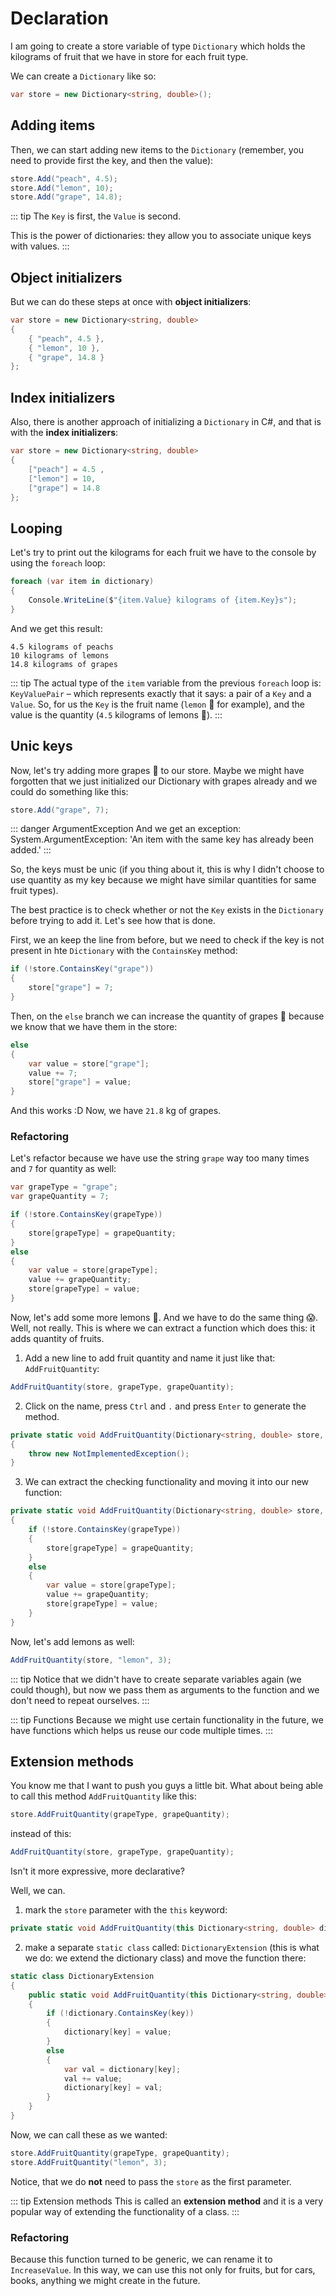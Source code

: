 # Declaration

I am going to create a store variable of type `Dictionary` which holds the kilograms of fruit that we have in store for each fruit type.

We can create a `Dictionary` like so:

``` csharp
var store = new Dictionary<string, double>();
```

## Adding items

Then, we can start adding new items to the `Dictionary` (remember, you need to provide first the key, and then the value):

``` csharp
store.Add("peach", 4.5);
store.Add("lemon", 10);
store.Add("grape", 14.8);
```

::: tip
The `Key` is first, the `Value` is second.

This is the power of dictionaries: they allow you to associate unique keys with values.
:::

## Object initializers

But we can do these steps at once with **object initializers**:

``` csharp
var store = new Dictionary<string, double>
{
    { "peach", 4.5 },
    { "lemon", 10 },
    { "grape", 14.8 }
};
```

## Index initializers

Also, there is another approach of initializing a `Dictionary` in C#, and that is with the **index initializers**:

``` csharp
var store = new Dictionary<string, double>
{
    ["peach"] = 4.5 ,
    ["lemon"] = 10,
    ["grape"] = 14.8
};
```

## Looping

Let's try to print out the kilograms for each fruit we have to the console by using the `foreach` loop:

``` csharp
foreach (var item in dictionary)
{
    Console.WriteLine($"{item.Value} kilograms of {item.Key}s");
}
```

And we get this result:

```
4.5 kilograms of peachs
10 kilograms of lemons
14.8 kilograms of grapes
```

::: tip
The actual type of the `item` variable from the previous `foreach` loop is: `KeyValuePair` – which represents exactly that it says: a pair of a `Key` and a `Value`. So, for us the `Key` is the fruit name (`lemon` :lemon: for example), and the value is the quantity (`4.5` kilograms of lemons :lemon:).
:::

## Unic keys

Now, let's try adding more grapes :grapes: to our store. Maybe we might have forgotten that we just initialized our Dictionary with grapes already and we could do something like this:

``` csharp
store.Add("grape", 7);
```

::: danger ArgumentException
And we get an exception: System.ArgumentException: 'An item with the same key has already been added.'
:::

So, the keys must be unic (if you thing about it, this is why I didn't choose to use quantity as my key because we might have similar quantities for same fruit types).



The best practice is to check whether or not the `Key` exists in the `Dictionary` before trying to add it. Let's see how that is done.

First, we an keep the line from before, but we need to check if the key is not present in hte `Dictionary` with the `ContainsKey` method:

``` csharp
if (!store.ContainsKey("grape"))
{
    store["grape"] = 7;
}
```

Then, on the `else` branch we can increase the quantity of grapes :grapes: because we know that we have them in the store:

``` csharp
else
{
    var value = store["grape"];
    value += 7;
    store["grape"] = value;
}
```

And this works :D Now, we have `21.8` kg of grapes.

### Refactoring

Let's refactor because we have use the string `grape` way too many times and `7` for quantity as well:

``` csharp
var grapeType = "grape";
var grapeQuantity = 7;

if (!store.ContainsKey(grapeType))
{
    store[grapeType] = grapeQuantity;
}
else
{
    var value = store[grapeType];
    value += grapeQuantity;
    store[grapeType] = value;
}
```

Now, let's add some more lemons :lemon:. And we have to do the same thing :scream:. Well, not really. This is where we can extract a function which does this: it adds quantity of fruits.

1. Add a new line to add fruit quantity and name it just like that: `AddFruitQuantity`:
``` csharp
AddFruitQuantity(store, grapeType, grapeQuantity);
```

2. Click on the name, press `Ctrl` and `.` and press `Enter` to generate the method.

``` csharp
private static void AddFruitQuantity(Dictionary<string, double> store, string grapeType, int grapeQuantity)
{
    throw new NotImplementedException();
}
```

3. We can extract the checking functionality and moving it into our new function:

``` csharp
private static void AddFruitQuantity(Dictionary<string, double> store, string grapeType, int grapeQuantity)
{
    if (!store.ContainsKey(grapeType))
    {
        store[grapeType] = grapeQuantity;
    }
    else
    {
        var value = store[grapeType];
        value += grapeQuantity;
        store[grapeType] = value;
    }
}
```

Now, let's add lemons as well:

``` csharp
AddFruitQuantity(store, "lemon", 3);
```

::: tip
Notice that we didn't have to create separate variables again (we could though), but now we pass them as arguments to the function and we don't need to repeat ourselves.
:::

::: tip Functions
Because we might use certain functionality in the future, we have functions which helps us reuse our code multiple times.
:::


## Extension methods

You know me that I want to push you guys a little bit. What about being able to call this method `AddFruitQuantity` like this:
``` csharp
store.AddFruitQuantity(grapeType, grapeQuantity);
```

instead of this:

``` csharp
AddFruitQuantity(store, grapeType, grapeQuantity);
```

Isn't it more expressive, more declarative?

Well, we can. 

1. mark the `store` parameter with the `this` keyword:

``` csharp
private static void AddFruitQuantity(this Dictionary<string, double> dictionary, string key, int value)
```

2. make a separate `static class` called: `DictionaryExtension` (this is what we do: we extend the dictionary class) and move the function there:

``` csharp
static class DictionaryExtension
{
    public static void AddFruitQuantity(this Dictionary<string, double> dictionary, string key, int value)
    {
        if (!dictionary.ContainsKey(key))
        {
            dictionary[key] = value;
        }
        else
        {
            var val = dictionary[key];
            val += value;
            dictionary[key] = val;
        }
    }
}
```

Now, we can call these as we wanted:
``` csharp
store.AddFruitQuantity(grapeType, grapeQuantity);
store.AddFruitQuantity("lemon", 3);
```

Notice, that we do **not** need to pass the `store` as the first parameter.

::: tip Extension methods
This is called an **extension method** and it is a very popular way of extending the functionality of a class.
:::


### Refactoring

Because this function turned to be generic, we can rename it to `IncreaseValue`. In this way, we can use this not only for fruits, but for cars, books, anything we might create in the future.